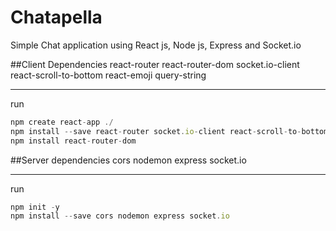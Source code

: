 # Chatapella
Simple Chat application using React js, Node js, Express and Socket.io

##Client Dependencies
react-router 
react-router-dom
socket.io-client 
react-scroll-to-bottom 
react-emoji 
query-string
<hr>
run

```javascript
npm create react-app ./
npm install --save react-router socket.io-client react-scroll-to-bottom react-emoji query-string
npm install react-router-dom
```

##Server dependencies
 cors 
 nodemon 
 express 
 socket.io
<hr>
run

```javascript
npm init -y
npm install --save cors nodemon express socket.io
```
